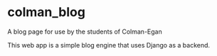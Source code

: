 # colman_blog
A blog page for use by the students of Colman-Egan

This web app is a simple blog engine that uses Django as a backend.
